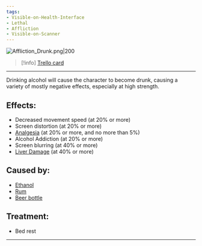 ```yaml
---
tags:
- Visible-on-Health-Interface
- Lethal
- Affliction
- Visible-on-Scanner
---
```


![Affliction_Drunk.png\|200](/Head_Brain/Drunk%20-%20Attachments/68045f178c30287b31d5aa3e.png)

> [!info] [Trello card](https://trello.com/c/ztEa5LxO/12-drunk)

---

Drinking alcohol will cause the character to become drunk, causing a variety of mostly negative effects, especially at high strength.

## Effects:

- Decreased movement speed (at 20% or more)
- Screen distortion (at 20% or more)
- [Analgesia](../Torso/Analgesia.md) (at 20% or more, and no more than 5%)
- Alcohol Addiction (at 20% or more)
- Screen blurring (at 40% or more)
- [Liver Damage](../Torso/Liver%20Damage.md) (at 40% or more)

## Caused by:

- [Ethanol](https://barotraumagame.com/wiki/Ethanol)
- [Rum](https://barotraumagame.com/wiki/Rum)
- [Beer bottle](https://barotraumagame.com/wiki/Beer_Bottle)

## Treatment:

- Bed rest

---

